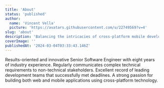 ```yaml
---
title: 'About'
status: 'published'
author:
  name: 'Vincent Vella'
  picture: 'https://avatars.githubusercontent.com/u/22749569?v=4'
slug: 'about'
description: 'Balancing the intricacies of cross-platform mobile development with the precision of woodworking, I thrive on crafting both digital solutions and tangible creations. Curious about collaborating or just want to chat? Shoot me an [email]. Let''s connect and bring ideas to life!'
coverImage: ''
publishedAt: '2024-03-04T03:33:43.146Z'
---
```


Results-oriented and innovative Senior Software Engineer with eight years of industry experience. Regularly communicates complex technical requirements to non-technical stakeholders. Excellent record of leading development teams that successfully met deadlines. A strong passion for building both web and mobile applications using cross-platform technology.